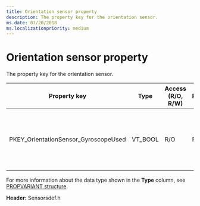 ```yaml
---
title: Orientation sensor property
description: The property key for the orientation sensor.
ms.date: 07/20/2018
ms.localizationpriority: medium
---
```


# Orientation sensor property

The property key for the orientation sensor.

|Property key|Type|Access (R/O, R/W)|Required/Optional|Description|
|--|--|--|--|--|
|PKEY_OrientationSensor_GyroscopeUsed|VT_BOOL|R/O|Required|Indicates whether or not a gyroscope is used in this orientation sensor.|

For more information about the data type shown in the **Type** column, see [PROPVARIANT structure](/windows/win32/api/propidlbase/ns-propidlbase-propvariant).

**Header:** Sensorsdef.h
